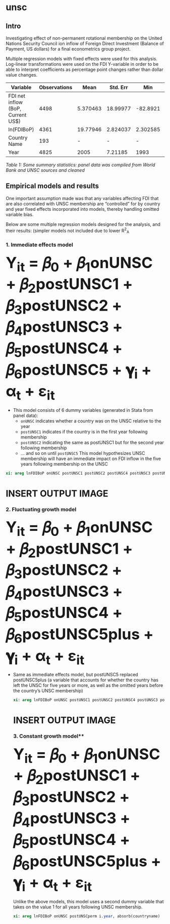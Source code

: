 # unsc
## Intro
Investigating effect of non-permanent rotational membership on the United Nations Security Council ion inflow of Foreign Direct Investment (Balance of Payment, US dollars) for a final econometrics group project.

Multiple regression models with fixed effects were used for this analysis. Log-linear transformations were used on the FDI Y-variable in order to be able to interpret coefficients as percentage point changes rather than dollar value changes.

| Variable                          | Observations | Mean     | Std. Err | Min      | Max      |
|-----------------------------------|--------------|----------|----------|----------|----------|
| FDI net inflow (BoP, Current US$) | 4498         | 5.370463 | 18.99977 | -82.8921 | 773.928  |
| ln(FDIBoP)                        | 4361         | 19.77946 | 2.824037 | 2.302585 | 27.32179 |
| Country Name                      | 193          | -        | -        | -        | -        |
| Year                              | 4825         | 2005     | 7.21185  | 1993     | 2017     |

*Table 1: Some summary statistics: panel data was compiled from World Bank and UNSC sources and cleaned*

## Empirical models and results
One important assumption made was that any variables affecting FDI that are also correlated with UNSC membership are “controlled” for by country and year fixed effects incorporated into models, thereby handling omitted variable bias.

Below are some multiple regression models designed for the analysis, and their results: (simpler models not included due to lower R<sup>2</sup><sub>A</sub>

  ### 1. Immediate effects model
  <font size="15"> **Y<sub>it</sub> = 𝛽<sub>0</sub> + 𝛽<sub>1</sub>onUNSC + 𝛽<sub>2</sub>postUNSC1 + 𝛽<sub>3</sub>postUNSC2 + 𝛽<sub>4</sub>postUNSC3 + 𝛽<sub>5</sub>postUNSC4 + 𝛽<sub>6</sub>postUNSC5 + 𝛄<sub>i</sub> + α<sub>t</sub> + ɛ<sub>it</sub>** </font>
    
  * This model consists of 6 dummy variables (generated in Stata from panel data):
      * `onUNSC` indicates whether a country was on the UNSC relative to the year
      * `postUNSC1` indicates if the country is in the first year following membership
      * `postUNSC2` indicating the same as postUNSC1 but for the second year following membership
      * ... and so on until `postUNSC5`
  This model hypothesizes UNSC membership will have an immediate impact on FDI inflow in the five years following membership on the UNSC
  
  ```stata
  xi: areg lnFDIBoP onUNSC postUNSC1 postUNSC2 postUNSC4 postUNSC3 postUNSC5 i.year, absorb(countryname)
  ```
  
  # INSERT OUTPUT IMAGE
  
  ### 2. Fluctuating growth model
  <font size="15"> **Y<sub>it</sub> = 𝛽<sub>0</sub> + 𝛽<sub>1</sub>onUNSC + 𝛽<sub>2</sub>postUNSC1 + 𝛽<sub>3</sub>postUNSC2 + 𝛽<sub>4</sub>postUNSC3 + 𝛽<sub>5</sub>postUNSC4 + 𝛽<sub>6</sub>postUNSC5plus + 𝛄<sub>i</sub> + α<sub>t</sub> + ɛ<sub>it</sub>** </font>

* Same as immediate effects model, but postUNSC5 replaced postUNSC5plus (a variable that
accounts for whether the country has left the UNSC for five years or more, as well as the omitted years before the country’s UNSC membership)

  ```stata
  xi: areg lnFDIBoP onUNSC postUNSC1 postUNSC2 postUNSC4 postUNSC3 postUNSC5plus i.year, absorb(countryname)
  ```

  # INSERT OUTPUT IMAGE
  
  ### 3. Constant growth model**
  <font size="15"> **Y<sub>it</sub> = 𝛽<sub>0</sub> + 𝛽<sub>1</sub>onUNSC + 𝛽<sub>2</sub>postUNSC1 + 𝛽<sub>3</sub>postUNSC2 + 𝛽<sub>4</sub>postUNSC3 + 𝛽<sub>5</sub>postUNSC4 + 𝛽<sub>6</sub>postUNSC5plus + 𝛄<sub>i</sub> + α<sub>t</sub> + ɛ<sub>it</sub>** </font>
  
  Unlike the above models, this model uses a second dummy variable that takes on the value 1 for all years following UNSC membership.
  
  ```stata
  xi: areg lnFDIBoP onUNSC postUNSCperm i.year, absorb(countryname)
  ```

